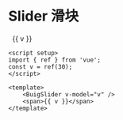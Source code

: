 # Slider 滑块

<script setup>
import { ref } from 'vue'
const v = ref(30)
</script>

<ClientOnly>
  <div class="demo-line">
    <BuigSlider v-model="v" />
    <span style="margin-inline-start:8px">{{ v }}</span>
  </div>
</ClientOnly>

```vue
<script setup>
import { ref } from 'vue';
const v = ref(30);
</script>

<template>
    <BuigSlider v-model="v" />
    <span>{{ v }}</span>
</template>
```
